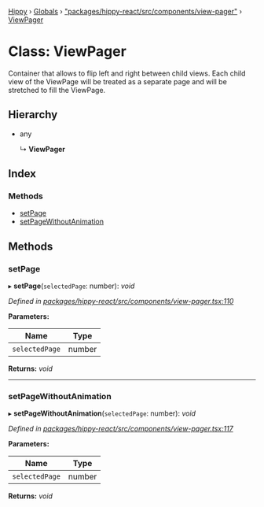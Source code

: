 [Hippy](../README.md) › [Globals](../globals.md) › ["packages/hippy-react/src/components/view-pager"](../modules/_packages_hippy_react_src_components_view_pager_.md) › [ViewPager](_packages_hippy_react_src_components_view_pager_.viewpager.md)

# Class: ViewPager

Container that allows to flip left and right between child views.
Each child view of the ViewPage will be treated as a separate page
and will be stretched to fill the ViewPage.

## Hierarchy

* any

  ↳ **ViewPager**

## Index

### Methods

* [setPage](_packages_hippy_react_src_components_view_pager_.viewpager.md#setpage)
* [setPageWithoutAnimation](_packages_hippy_react_src_components_view_pager_.viewpager.md#setpagewithoutanimation)

## Methods

###  setPage

▸ **setPage**(`selectedPage`: number): *void*

*Defined in [packages/hippy-react/src/components/view-pager.tsx:110](https://github.com/jeromehan/Hippy/blob/6216275/packages/hippy-react/src/components/view-pager.tsx#L110)*

**Parameters:**

Name | Type |
------ | ------ |
`selectedPage` | number |

**Returns:** *void*

___

###  setPageWithoutAnimation

▸ **setPageWithoutAnimation**(`selectedPage`: number): *void*

*Defined in [packages/hippy-react/src/components/view-pager.tsx:117](https://github.com/jeromehan/Hippy/blob/6216275/packages/hippy-react/src/components/view-pager.tsx#L117)*

**Parameters:**

Name | Type |
------ | ------ |
`selectedPage` | number |

**Returns:** *void*
